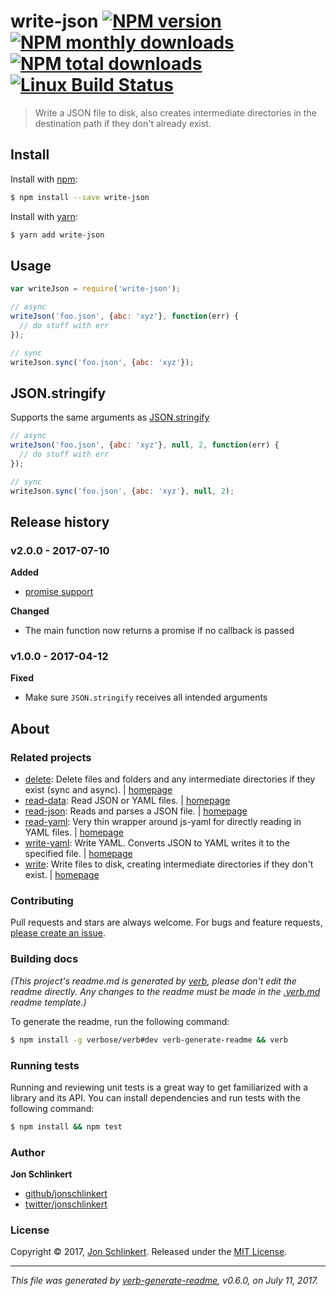 # write-json [![NPM version](https://img.shields.io/npm/v/write-json.svg?style=flat)](https://www.npmjs.com/package/write-json) [![NPM monthly downloads](https://img.shields.io/npm/dm/write-json.svg?style=flat)](https://npmjs.org/package/write-json) [![NPM total downloads](https://img.shields.io/npm/dt/write-json.svg?style=flat)](https://npmjs.org/package/write-json) [![Linux Build Status](https://img.shields.io/travis/jonschlinkert/write-json.svg?style=flat&label=Travis)](https://travis-ci.org/jonschlinkert/write-json)

> Write a JSON file to disk, also creates intermediate directories in the destination path if they don't already exist.

## Install

Install with [npm](https://www.npmjs.com/):

```sh
$ npm install --save write-json
```

Install with [yarn](https://yarnpkg.com):

```sh
$ yarn add write-json
```

## Usage

```js
var writeJson = require('write-json'); 

// async
writeJson('foo.json', {abc: 'xyz'}, function(err) {
  // do stuff with err
});

// sync
writeJson.sync('foo.json', {abc: 'xyz'});
```

## JSON.stringify

Supports the same arguments as [JSON.stringify](https://developer.mozilla.org/en-US/docs/Web/JavaScript/Reference/Global_Objects/JSON/stringify)

```js
// async
writeJson('foo.json', {abc: 'xyz'}, null, 2, function(err) {
  // do stuff with err
});

// sync
writeJson.sync('foo.json', {abc: 'xyz'}, null, 2);
```

## Release history

### v2.0.0 - 2017-07-10

**Added**

* [promise support](#promise)

**Changed**

* The main function now returns a promise if no callback is passed

### v1.0.0 - 2017-04-12

**Fixed**

* Make sure `JSON.stringify` receives all intended arguments

## About

### Related projects

* [delete](https://www.npmjs.com/package/delete): Delete files and folders and any intermediate directories if they exist (sync and async). | [homepage](https://github.com/jonschlinkert/delete "Delete files and folders and any intermediate directories if they exist (sync and async).")
* [read-data](https://www.npmjs.com/package/read-data): Read JSON or YAML files. | [homepage](https://github.com/jonschlinkert/read-data "Read JSON or YAML files.")
* [read-json](https://www.npmjs.com/package/read-json): Reads and parses a JSON file. | [homepage](https://github.com/n-johnson/read-json#readme "Reads and parses a JSON file.")
* [read-yaml](https://www.npmjs.com/package/read-yaml): Very thin wrapper around js-yaml for directly reading in YAML files. | [homepage](https://github.com/jonschlinkert/read-yaml "Very thin wrapper around js-yaml for directly reading in YAML files.")
* [write-yaml](https://www.npmjs.com/package/write-yaml): Write YAML. Converts JSON to YAML writes it to the specified file. | [homepage](https://github.com/jonschlinkert/write-yaml "Write YAML. Converts JSON to YAML writes it to the specified file.")
* [write](https://www.npmjs.com/package/write): Write files to disk, creating intermediate directories if they don't exist. | [homepage](https://github.com/jonschlinkert/write "Write files to disk, creating intermediate directories if they don't exist.")

### Contributing

Pull requests and stars are always welcome. For bugs and feature requests, [please create an issue](../../issues/new).

### Building docs

_(This project's readme.md is generated by [verb](https://github.com/verbose/verb-generate-readme), please don't edit the readme directly. Any changes to the readme must be made in the [.verb.md](.verb.md) readme template.)_

To generate the readme, run the following command:

```sh
$ npm install -g verbose/verb#dev verb-generate-readme && verb
```

### Running tests

Running and reviewing unit tests is a great way to get familiarized with a library and its API. You can install dependencies and run tests with the following command:

```sh
$ npm install && npm test
```

### Author

**Jon Schlinkert**

* [github/jonschlinkert](https://github.com/jonschlinkert)
* [twitter/jonschlinkert](https://twitter.com/jonschlinkert)

### License

Copyright © 2017, [Jon Schlinkert](https://github.com/jonschlinkert).
Released under the [MIT License](LICENSE).

***

_This file was generated by [verb-generate-readme](https://github.com/verbose/verb-generate-readme), v0.6.0, on July 11, 2017._